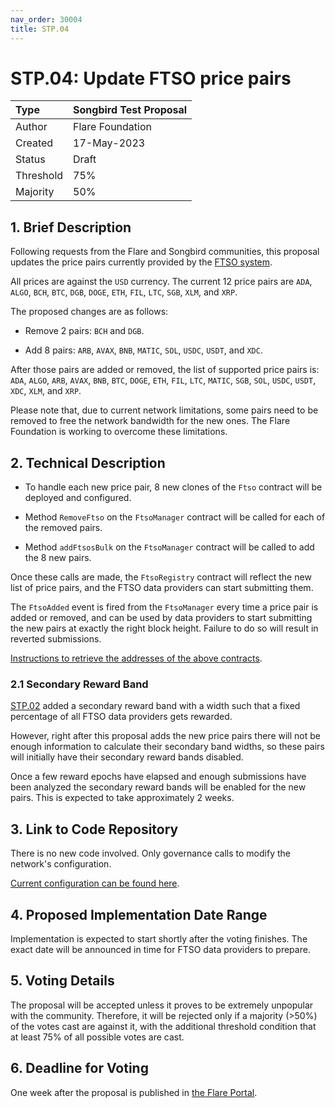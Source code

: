 ```yaml
---
nav_order: 30004
title: STP.04
---
```


# STP.04: Update FTSO price pairs

| Type      | Songbird Test Proposal |
| :-------- | :--------------------- |
| Author    | Flare Foundation       |
| Created   | 17-May-2023            |
| Status    | Draft                  |
| Threshold | 75%                    |
| Majority  | 50%                    |

## 1. Brief Description

Following requests from the Flare and Songbird communities, this proposal updates the price pairs currently provided by the [FTSO system](https://docs.flare.network/tech/ftso/).

All prices are against the `USD` currency.
The current 12 price pairs are `ADA`, `ALGO`, `BCH`, `BTC`, `DGB`, `DOGE`, `ETH`, `FIL`, `LTC`, `SGB`, `XLM`, and `XRP`.

The proposed changes are as follows:

* Remove 2 pairs: `BCH` and `DGB`.

* Add 8 pairs: `ARB`, `AVAX`, `BNB`, `MATIC`, `SOL`, `USDC`, `USDT`, and `XDC`.

After those pairs are added or removed, the list of supported price pairs is: `ADA`, `ALGO`, `ARB`, `AVAX`, `BNB`, `BTC`, `DOGE`, `ETH`, `FIL`, `LTC`, `MATIC`, `SGB`, `SOL`, `USDC`, `USDT`, `XDC`, `XLM`, and `XRP`.

Please note that, due to current network limitations, some pairs need to be removed to free the network bandwidth for the new ones.
The Flare Foundation is working to overcome these limitations.

## 2. Technical Description

* To handle each new price pair, 8 new clones of the `Ftso` contract will be deployed and configured.

* Method `RemoveFtso` on the `FtsoManager` contract will be called for each of the removed pairs.

* Method `addFtsosBulk` on the `FtsoManager` contract will be called to add the 8 new pairs.

Once these calls are made, the `FtsoRegistry` contract will reflect the new list of price pairs, and the FTSO data providers can start submitting them.

The `FtsoAdded` event is fired from the `FtsoManager` every time a price pair is added or removed, and can be used by data providers to start submitting the new pairs at exactly the right block height. Failure to do so will result in reverted submissions.

[Instructions to retrieve the addresses of the above contracts](https://docs.flare.network/dev/getting-started/contract-addresses/).

### 2.1 Secondary Reward Band

[STP.02](./STP_2.md) added a secondary reward band with a width such that a fixed percentage of all FTSO data providers gets rewarded.

However, right after this proposal adds the new price pairs there will not be enough information to calculate their secondary band widths, so these pairs will initially have their secondary reward bands disabled.

Once a few reward epochs have elapsed and enough submissions have been analyzed the secondary reward bands will be enabled for the new pairs.
This is expected to take approximately 2 weeks.

## 3. Link to Code Repository

There is no new code involved. Only governance calls to modify the network's configuration.

[Current configuration can be found here](https://gitlab.com/flarenetwork/flare-smart-contracts/-/blob/songbird_network_deployed_code/deployment/chain-config/songbird.json#L60).

## 4. Proposed Implementation Date Range

Implementation is expected to start shortly after the voting finishes. The exact date will be announced in time for FTSO data providers to prepare.

## 5. Voting Details

The proposal will be accepted unless it proves to be extremely unpopular with the community. Therefore, it will be rejected only if a majority (>50%) of the votes cast are against it, with the additional threshold condition that at least 75% of all possible votes are cast.

## 6. Deadline for Voting

One week after the proposal is published in [the Flare Portal](https://portal.flare.network/).
